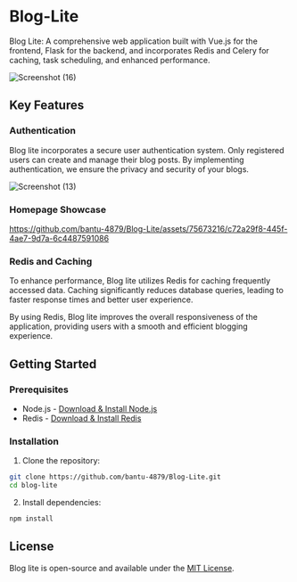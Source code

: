 # Blog-Lite
Blog Lite: A comprehensive web application built with Vue.js for the frontend, Flask for the backend, and incorporates Redis and Celery for caching, task scheduling, and enhanced performance.


![Screenshot (16)](https://github.com/bantu-4879/Blog-Lite/assets/75673216/8d348573-709b-4ab0-96d5-862f9596613a)


## Key Features

### Authentication

Blog lite incorporates a secure user authentication system. Only registered users can create and manage their blog posts. By implementing authentication, we ensure the privacy and security of your blogs.


![Screenshot (13)](https://github.com/bantu-4879/Blog-Lite/assets/75673216/19f565ed-cf0b-4149-bbff-8aefa04a6a3d)

### Homepage Showcase

https://github.com/bantu-4879/Blog-Lite/assets/75673216/c72a29f8-445f-4ae7-9d7a-6c4487591086

### Redis and Caching

To enhance performance, Blog lite utilizes Redis for caching frequently accessed data. Caching significantly reduces database queries, leading to faster response times and better user experience.

By using Redis, Blog lite improves the overall responsiveness of the application, providing users with a smooth and efficient blogging experience.

## Getting Started

### Prerequisites

- Node.js - [Download & Install Node.js](https://nodejs.org/en/download/)
- Redis - [Download & Install Redis](https://redis.io/download)

### Installation

1. Clone the repository:

```bash
git clone https://github.com/bantu-4879/Blog-Lite.git
cd blog-lite
```

2. Install dependencies:

```bash
npm install
```

## License

Blog lite is open-source and available under the [MIT License](LICENSE).

